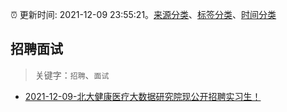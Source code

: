 :alarm_clock: 更新时间: 2021-12-09 23:55:21。[来源分类](../README.md)、[标签分类](../TAGS.md)、[时间分类](../TIMELINE.md)

## 招聘面试


> 关键字：`招聘`、`面试`



- [2021-12-09-北大健康医疗大数据研究院现公开招聘实习生！](https://www.v2ex.com/t/821202) 